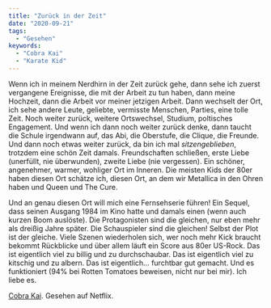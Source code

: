 ```yaml
---
title: "Zurück in der Zeit"
date: "2020-09-21"
tags:
  - "Gesehen"
keywords:
  - "Cobra Kai"
  - "Karate Kid"
---
```


Wenn ich in meinem Nerdhirn in der Zeit zurück gehe, dann sehe ich zuerst vergangene Ereignisse, die mit der Arbeit zu tun haben, dann meine Hochzeit, dann die Arbeit vor meiner jetzigen Arbeit. Dann wechselt der Ort, ich sehe andere Leute, geliebte, vermisste Menschen, Parties, eine tolle Zeit. Noch weiter zurück, weitere Ortswechsel, Studium, poltisches Engagement. Und wenn ich dann noch weiter zurück denke, dann taucht die Schule irgendwann auf, das Abi, die Oberstufe, die Clique, die Freunde. Und dann noch etwas weiter zurück, da bin ich mal _sitzengeblieben_, trotzdem eine schön Zeit damals. Freundschaften schließen, erste Liebe (unerfüllt, nie überwunden), zweite Liebe (nie vergessen). Ein schöner, angenehmer, warmer, wohliger Ort im Inneren. Die meisten Kids der 80er haben diesen Ort schätze ich, diesen Ort, an dem wir Metallica in den Ohren haben und Queen und The Cure.

Und an genau diesen Ort will mich eine Fernsehserie führen! Ein Sequel, dass seinen Ausgang 1984 im Kino hatte und damals einen (wenn auch kurzen Boom auslöste). Die Protagonisten sind die gleichen, nur eben mehr als dreißig Jahre später. Die Schauspieler sind die gleichen! Selbst der Plot ist der gleiche. Viele Szenen wiederholen sich, wer noch mehr Kick braucht bekommt Rückblicke und über allem läuft ein Score aus 80er US-Rock. Das ist eigentlich viel zu billig und zu durchschaubar. Das ist eigentlich viel zu kitschig und zu albern. Das ist eigentlich… furchtbar gut gemacht. Und es funktioniert (94% bei Rotten Tomatoes beweisen, nicht nur bei mir). Ich liebe es.

[Cobra Kai](https://de.wikipedia.org/wiki/Cobra_Kai). Gesehen auf Netflix.
